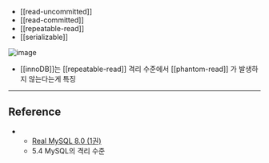 - [[read-uncommitted]]
- [[read-committed]]
- [[repeatable-read]]
- [[serializable]]

![image](https://velog.velcdn.com/images/thwn40/post/e172642a-71c5-4830-b8c7-f8bbe5faed35/image.png)
- [[innoDB]]는 [[repeatable-read]] 격리 수준에서 [[phantom-read]] 가 발생하지 않는다는게 특징

---
## Reference
 - - [Real MySQL 8.0 (1권)](https://product.kyobobook.co.kr/detail/S000001766482)
	- 5.4 MySQL의 격리 수준